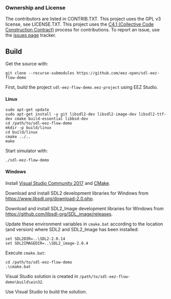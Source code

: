 ### Ownership and License

The contributors are listed in CONTRIB.TXT. This project uses the GPL v3 license, see LICENSE.TXT.
This project uses the [C4.1 (Collective Code Construction Contract)](http://rfc.zeromq.org/spec:22) process for contributions.
To report an issue, use the [issues page](https://github.com/eez-open/eez-flow-template-sdl/issues) tracker.

## Build

Get the source with:

```git clone --recurse-submodules https://github.com/eez-open/sdl-eez-flow-demo```

First, build the project `sdl-eez-flow-demo.eez-project` using EEZ Studio.

#### Linux

```
sudo apt-get update
sudo apt-get install -y git libsdl2-dev libsdl2-image-dev libsdl2-ttf-dev cmake build-essential libbsd-dev
cd /path/to/sdl-eez-flow-demo
mkdir -p build/linux
cd build/linux
cmake ../..
make
```

Start simulator with:

```
./sdl-eez-flow-demo
```

#### Windows

Install [Visual Studio Community 2017](https://visualstudio.microsoft.com/downloads/) and [CMake](https://cmake.org/install/).

Download and install SDL2 development libraries for Windows from https://www.libsdl.org/download-2.0.php. 

Download and install SDL2_Image development libraries for Windows from https://github.com/libsdl-org/SDL_image/releases.

Update these environment variables in `cmake.bat` according to the location (and version) where SDL2 and SDL2_Image has been installed:

```
set SDL2DIR=..\SDL2-2.0.14
set SDL2IMAGEDIR=..\SDL2_image-2.0.4
```

Execute `cmake.bat`:

```
cd /path/to/sdl-eez-flow-demo
.\cmake.bat
```

Visual Studio solution is created in `/path/to/sdl-eez-flow-demo\build\win32`.

Use Visual Studio to build the solution.

